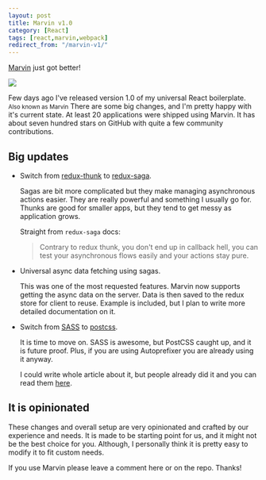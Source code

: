 ```yaml
---
layout: post
title: Marvin v1.0
category: [React]
tags: [react,marvin,webpack]
redirect_from: "/marvin-v1/"
---
```


[Marvin](https://github.com/workco/marvin/) just got better!

![](https://github.com/workco/marvin/raw/master/marvin.jpg)

Few days ago I've released version 1.0 of my
<label class="SideNote-trigger">universal React boilerplate.</label>
<small class="SideNote">Also known as Marvin</small>
There are some big changes, and I'm pretty happy with it's current state.
At least 20 applications were shipped using Marvin.
It has about seven hundred stars on GitHub with quite a few community contributions.

<!--more-->

## Big updates

* Switch from [redux-thunk](https://github.com/gaearon/redux-thunk) to [redux-saga](https://github.com/redux-saga/redux-saga).

  Sagas are bit more complicated but they make managing asynchronous actions easier.
  They are really powerful and something I usually go for.
  Thunks are good for smaller apps, but they tend to get messy as application grows.

  Straight from `redux-saga` docs:

  > Contrary to redux thunk, you don't end up in callback hell, you can test your asynchronous flows easily and your actions stay pure.

* Universal async data fetching using sagas.

  This was one of the most requested features.
  Marvin now supports getting the async data on the server.
  Data is then saved to the redux store for client to reuse.
  Example is included, but I plan to write more detailed documentation on it.

* Switch from [SASS](http://sass-lang.com/) to [postcss](https://github.com/postcss/postcss).

  It is time to move on. SASS is awesome, but PostCSS caught up, and it is future proof.
  Plus, if you are using Autoprefixer you are already using it anyway.

  I could write whole article about it,
  but people already did it and you can read them [here](https://github.com/postcss/postcss#articles).

## It is opinionated

These changes and overall setup are very opinionated and crafted by our experience and needs.
It is made to be starting point for us, and it might not be the best choice for you.
Although, I personally think it is pretty easy to modify it to fit custom needs.

If you use Marvin please leave a comment here or on the repo. Thanks!
